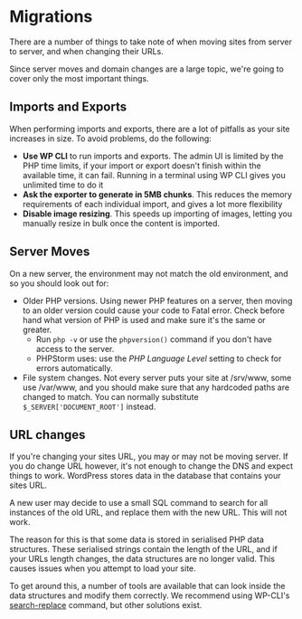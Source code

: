 # Migrations

There are a number of things to take note of when moving sites from server to server, and when changing their URLs.

Since server moves and domain changes are a large topic, we're going to cover only the most important things.

## Imports and Exports

When performing imports and exports, there are a lot of pitfalls as your site increases in size. To avoid problems, do the following:

 - **Use WP CLI** to run imports and exports. The admin UI is limited by the PHP time limits, if your import or export doesn't finish within the available time, it can fail. Running in a terminal using WP CLI gives you unlimited time to do it 
 - **Ask the exporter to generate in 5MB chunks**. This reduces the memory requirements of each individual import, and gives a lot more flexibility
 - **Disable image resizing**. This speeds up importing of images, letting you manually resize in bulk once the content is imported.

## Server Moves

On a new server, the environment may not match the old environment, and so you should look out for:

- Older PHP versions. Using newer PHP features on a server, then moving to an older version could cause your code to Fatal error. Check before hand what version of PHP is used and make sure it's the same or greater.
    - Run `php -v` or use the `phpversion()` command if you don't have access to the server.
    - PHPStorm uses: use the *PHP Language Level* setting to check for errors automatically.
- File system changes. Not every server puts your site at /srv/www, some use /var/www, and you should make sure that any hardcoded paths are changed to match. You can normally substitute `$_SERVER['DOCUMENT_ROOT']` instead.

## URL changes

If you're changing your sites URL, you may or may not be moving server. If you do change URL however, it's not enough to change the DNS and expect things to work. WordPress stores data in the database that contains your sites URL.

A new user may decide to use a small SQL command to search for all instances of the old URL, and replace them with the new URL. This will not work.

The reason for this is that some data is stored in serialised PHP data structures. These serialised strings contain the length of the URL, and if your URLs length changes, the data structures are no longer valid. This causes issues when you attempt to load your site.

To get around this, a number of tools are available that can look inside the data structures and modify them correctly. We recommend using WP-CLI's [search-replace](http://wp-cli.org/commands/search-replace/) command, but other solutions exist.
